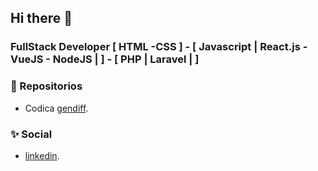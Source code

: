 ## Hi there 👋

### FullStack Developer  [ HTML -CSS ] - [ Javascript | React.js - VueJS - NodeJS | ]  - [ PHP | Laravel | ] 

### 🌱 Repositorios 
-  Codica [gendiff](https://github.com/angelggd/frontend-project-98).

### ✨ Social
- [linkedin](https://www.linkedin.com/in/angelgildiaz/).
 

<!--
**angelggd/angelggd** is a ✨ _special_ ✨ repository because its `README.md` (this file) appears on your GitHub profile.

Here are some ideas to get you started:

- 🔭 I’m currently working on ...
- 🌱 I’m currently learning ...
- 👯 I’m looking to collaborate on ...
- 🤔 I’m looking for help with ...
- 💬 Ask me about ...
- 📫 How to reach me: ...
- 😄 Pronouns: ...
- ⚡ Fun fact: ...
-->
